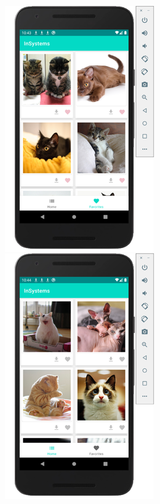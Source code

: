 <img src="https://github.com/Zhogolev/images/blob/main/images/insystem/1.png" width="400">

<img src="https://github.com/Zhogolev/images/blob/main/images/insystem/2.png" width="400">

